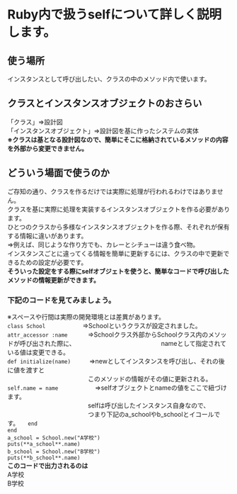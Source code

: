 # Ruby内で扱うselfについて詳しく説明します。
## 使う場所
インスタンスとして呼び出したい、クラスの中のメソッド内で使います。
## クラスとインスタンスオブジェクトのおさらい  
「クラス」⇒設計図    
「インスタンスオブジェクト」⇒設計図を基に作ったシステムの実体    
**※クラスは基となる設計図なので、簡単にそこに格納されているメソッドの内容を外部から変更できません。**
## どういう場面で使うのか
ご存知の通り、クラスを作るだけでは実際に処理が行われるわけではありません。    
クラスを基に実際に処理を実装するインスタンスオブジェクトを作る必要があります。    
ひとつのクラスから多様なインスタンスオブジェクトを作る際、それぞれが保有する情報に違いがあります。    
⇒例えば、同じような作り方でも、カレーとシチューは違う食べ物。    
インスタンスごとに違ってくる情報を簡単に更新するには、クラスの中で更新できるための設定が必要です。    
**そういった設定をする際にselfオブジェトを使うと、簡単なコードで呼び出したメソッドの情報更新ができます。**
### 下記のコードを見てみましょう。    
※スペースや行間は実際の開発環境とは差異があります。    
`class School`　　　　　　⇒Schoolというクラスが設定されました。    
`attr_accessor :name`　　　 ⇒Schoolクラス外部からSchoolクラス内のメソッドが呼び出された際に、   
<span>　　　　　　　　　　　　　</span>nameとして指定されている値は変更できる。    
`def initialize(name)`　　　⇒newとしてインスタンスを呼び出し、それの後に値を渡すと    
<span>　　　　　　　　　　　　　</span>このメソッドの情報がその値に更新される。    
`self.name = name`　　　       　⇒selfオブジェクトとnameの値をここで紐づけます。   
<span>　　　　　　　　　　　　　</span>selfは呼び出したインスタンス自身なので、    
<span>　　　　　　　　　　　　　</span>つまり下記のa_schoolやb_schoolとイコールです。    
`end`    
`end`    
`a_school = School.new("A学校")`    
`puts(**a_school**.name)`     
`b_school = School.new("B学校")`    
`puts(**b_school**.name)`    
**このコードで出力されるのは**   
A学校   
B学校
